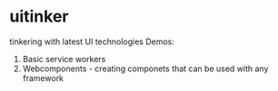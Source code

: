 # uitinker
tinkering with latest UI technologies
Demos:

1. Basic service workers
2. Webcomponents - creating componets that can be used with any framework
 
